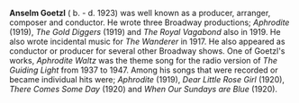 
**Anselm Goetzl** ( b. - d. 1923) was well known as a producer, arranger, composer and conductor. He wrote three Broadway productions; *Aphrodite* (1919), *The Gold Diggers* (1919) and *The Royal Vagabond* also in 1919. He also wrote incidental music for *The Wanderer* in 1917. He also appeared as conductor or producer for several other Broadway shows. One of Goetzl's works, *Aphrodite Waltz* was the theme song for the radio version of *The Guiding Light* from 1937 to 1947. Among his songs that were recorded or became individual hits were; *Aphrodite* (1919), *Dear Little Rose Girl* (1920), *There Comes Some Day* (1920) and *When Our Sundays are Blue* (1920). 